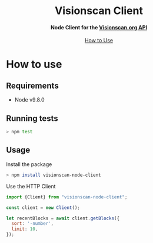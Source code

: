 <h1 align="center">
  Visionscan Client
  <br>
</h1>

<h4 align="center">
  Node Client for the <a href="https://github.com/Visionscan/Visionscan-frontend/blob/dev2019/document/api.md">Visionscan.org API</a>
</h4>

<p align="center">
  <a href="#how-to-use">How to Use</a>
</p>

# How to use

## Requirements

* Node v9.8.0

## Running tests

```bash
> npm test
```

## Usage

Install the package

```bash
> npm install visionscan-node-client
```

Use the HTTP Client

```javascript
import {Client} from "visionscan-node-client";

const client = new Client();

let recentBlocks = await client.getBlocks({
  sort: '-number',
  limit: 10,
});
```
